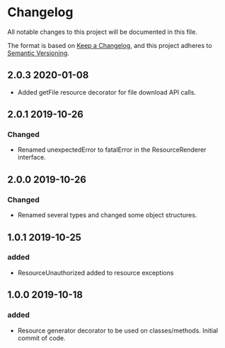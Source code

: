 # Changelog

All notable changes to this project will be documented in this file.

The format is based on [Keep a Changelog](https://keepachangelog.com/en/1.0.0/),
and this project adheres to [Semantic Versioning](https://semver.org/spec/v2.0.0.html).

## 2.0.3 2020-01-08

- Added getFile resource decorator for file download API calls.

## 2.0.1 2019-10-26

### Changed

- Renamed unexpectedError to fatalError in the ResourceRenderer interface.

## 2.0.0 2019-10-26

### Changed

- Renamed several types and changed some object structures.

## 1.0.1 2019-10-25

### added

- ResourceUnauthorized added to resource exceptions

## 1.0.0 2019-10-18

### added

- Resource generator decorator to be used on classes/methods. Initial commit of code. 